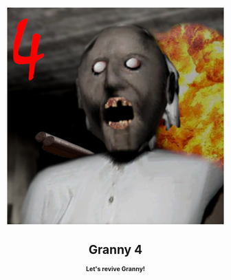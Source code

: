 <p align="center">
  <img src="fastlane/metadata/en-US/Icon.png">
</p>
<h1 align="center"> Granny 4 </h1>
<p align="center">
  <b > Let's revive Granny! </b>
</p>

